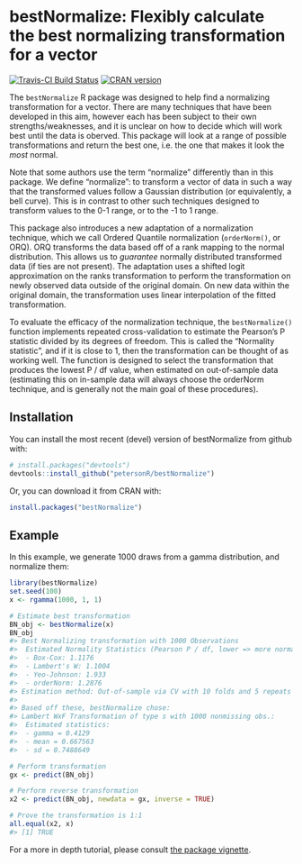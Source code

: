 
<!-- README.md is generated from README.Rmd. Please edit that file -->

# bestNormalize: Flexibly calculate the best normalizing transformation for a vector

[![Travis-CI Build
Status](https://travis-ci.org/petersonR/bestNormalize.svg?branch=master)](https://travis-ci.org/petersonR/bestNormalize)
[![CRAN
version](http://www.r-pkg.org/badges/version/bestNormalize)](https://cran.r-project.org/package=bestNormalize)

The `bestNormalize` R package was designed to help find a normalizing
transformation for a vector. There are many techniques that have been
developed in this aim, however each has been subject to their own
strengths/weaknesses, and it is unclear on how to decide which will work
best until the data is oberved. This package will look at a range of
possible transformations and return the best one, i.e. the one that
makes it look the *most* normal.

Note that some authors use the term “normalize” differently than in this
package. We define “normalize”: to transform a vector of data in such a
way that the transformed values follow a Gaussian distribution (or
equivalently, a bell curve). This is in contrast to other such
techniques designed to transform values to the 0-1 range, or to the -1
to 1 range.

This package also introduces a new adaptation of a normalization
technique, which we call Ordered Quantile normalization (`orderNorm()`,
or ORQ). ORQ transforms the data based off of a rank mapping to the
normal distribution. This allows us to *guarantee* normally distributed
transformed data (if ties are not present). The adaptation uses a
shifted logit approximation on the ranks transformation to perform the
transformation on newly observed data outside of the original domain. On
new data within the original domain, the transformation uses linear
interpolation of the fitted transformation.

To evaluate the efficacy of the normalization technique, the
`bestNormalize()` function implements repeated cross-validation to
estimate the Pearson’s P statistic divided by its degrees of freedom.
This is called the “Normality statistic”, and if it is close to 1, then
the transformation can be thought of as working well. The function is
designed to select the transformation that produces the lowest P / df
value, when estimated on out-of-sample data (estimating this on
in-sample data will always choose the orderNorm technique, and is
generally not the main goal of these procedures).

## Installation

You can install the most recent (devel) version of bestNormalize from
github with:

``` r
# install.packages("devtools")
devtools::install_github("petersonR/bestNormalize")
```

Or, you can download it from CRAN with:

``` r
install.packages("bestNormalize")
```

## Example

In this example, we generate 1000 draws from a gamma distribution, and
normalize them:

``` r
library(bestNormalize)
set.seed(100)
x <- rgamma(1000, 1, 1)

# Estimate best transformation
BN_obj <- bestNormalize(x)
BN_obj
#> Best Normalizing transformation with 1000 Observations
#>  Estimated Normality Statistics (Pearson P / df, lower => more normal):
#>  - Box-Cox: 1.1176 
#>  - Lambert's W: 1.1004 
#>  - Yeo-Johnson: 1.933 
#>  - orderNorm: 1.2876 
#> Estimation method: Out-of-sample via CV with 10 folds and 5 repeats
#>  
#> Based off these, bestNormalize chose:
#> Lambert WxF Transformation of type s with 1000 nonmissing obs.:
#>  Estimated statistics:
#>  - gamma = 0.4129
#>  - mean = 0.667563 
#>  - sd = 0.7488649

# Perform transformation
gx <- predict(BN_obj)

# Perform reverse transformation
x2 <- predict(BN_obj, newdata = gx, inverse = TRUE)

# Prove the transformation is 1:1
all.equal(x2, x)
#> [1] TRUE
```

For a more in depth tutorial, please consult [the package
vignette](https://CRAN.R-project.org/package=bestNormalize/vignettes/bestNormalize.html).
